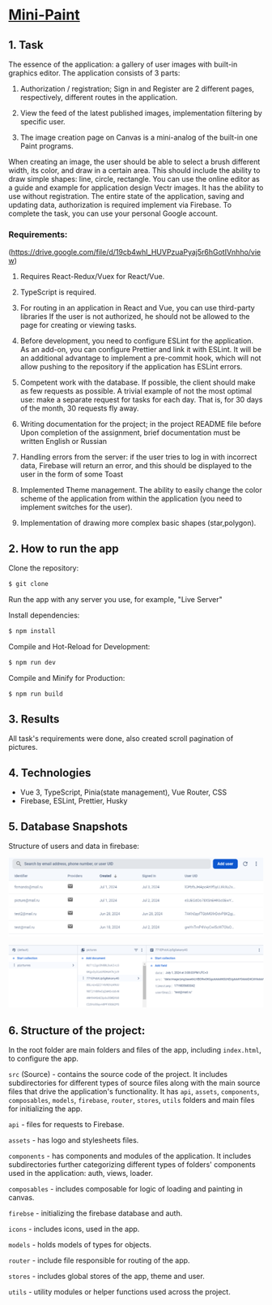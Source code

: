 # [Mini-Paint](https://mini-paint-9b3d3.web.app/)

## 1. Task

The essence of the application: a gallery of user images with built-in graphics editor. The application consists of 3 parts:

1. Authorization / registration; Sign in and Register are 2 different pages, respectively, different routes in the application.

2. View the feed of the latest published images, implementation filtering by specific user.

3. The image creation page on Canvas is a mini-analog of the built-in one Paint programs.

When creating an image, the user should be able to select a brush different width, its color, and draw in a certain area. This should include
the ability to draw simple shapes: line, circle, rectangle. You can use the online editor as a guide and example for application design
Vectr images. It has the ability to use without registration. The entire state of the application, saving and updating data, authorization is required implement via Firebase. To complete the task, you can use your personal Google account.

### Requirements:

(https://drive.google.com/file/d/19cb4whI_HUVPzuaPyaj5r6hGotIVnhho/view)

1. Requires React-Redux/Vuex for React/Vue.

2. TypeScript is required.

3. For routing in an application in React and Vue, you can use third-party libraries
   If the user is not authorized, he should not be allowed to the page for creating or viewing tasks.

4. Before development, you need to configure ESLint for the application. As an add-on, you can configure Prettier and link it with ESLint. It will be an additional advantage to implement a pre-commit hook, which will not allow pushing to the repository if the application has ESLint errors.

5. Competent work with the database. If possible, the client should make as few requests as possible. A trivial example of not the most optimal use: make a separate request for tasks for each day. That is, for 30 days of the month, 30 requests fly away.

6. Writing documentation for the project; in the project README file before Upon completion of the assignment, brief documentation must be written English or Russian

7. Handling errors from the server: if the user tries to log in with incorrect data, Firebase will return an error, and this should be displayed to the user in the form of some Toast

8. Implemented Theme management. The ability to easily change the color scheme of the application from within the application (you need to implement switches for the user).

9. Implementation of drawing more complex basic shapes (star,polygon).

## 2. How to run the app

Clone the repository:

```sh
$ git clone
```

Run the app with any server you use, for example, "Live Server"

Install dependencies:

```sh
$ npm install
```

Compile and Hot-Reload for Development:

```sh
$ npm run dev
```

Compile and Minify for Production:

```sh
$ npm run build
```

## 3. Results

All task's requirements were done, also created scroll pagination of pictures.

## 4. Technologies

- Vue 3, TypeScript, Pinia(state management), Vue Router, CSS
- Firebase, ESLint, Prettier, Husky

## 5. Database Snapshots

Structure of users and data in firebase:

![Alt Text](public/2.PNG)

![Alt Text](public/1.PNG)

## 6. Structure of the project:

In the root folder are main folders and files of the app, including `index.html`, to configure the app.

`src` (Source) - contains the source code of the project. It includes subdirectories for different types of source files along with the main source files that drive the application's functionality. It has `api`, `assets`, `components`, `composables`, `models`, `firebase`, `router`, `stores`, `utils` folders and main files for initializing the app.

`api` - files for requests to Firebase.

`assets` - has logo and stylesheets files.

`components` - has components and modules of the application. It includes subdirectories further categorizing different types of folders' components used in the application: auth, views, loader.

`composables` - includes composable for logic of loading and painting in canvas.

`firebse` - initializing the firebase database and auth.

`icons` - includes icons, used in the app.

`models` - holds models of types for objects.

`router` - include file responsible for routing of the app.

`stores` - includes global stores of the app, theme and user.

`utils` - utility modules or helper functions used across the project.
